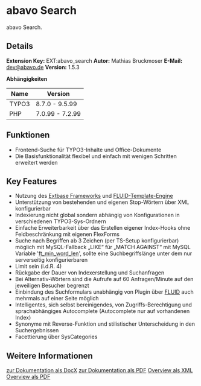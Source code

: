 # abavo Search #

abavo Search.

## Details ##
**Extension Key:** EXT:abavo_search
**Autor:** Mathias Bruckmoser
**E-Mail:** dev@abavo.de
**Version:** 1.5.3

**Abhängigkeiten**

| Name | Version |
| --- | --- |
| TYPO3 | 8.7.0 - 9.5.99 |
| PHP | 7.0.99 - 7.2.99 |

## Funktionen ##

 * Frontend-Suche für TYPO3-Inhalte und Office-Dokumente
 * Die Basisfunktionalität flexibel und einfach mit wenigen Schritten erweitert werden

## Key Features ##

 * Nutzung des [Extbase Frameworks](https://docs.typo3.org/typo3cms/ExtbaseGuide/Extbase/Index.html) und [FLUID-Template-Engine](https://wiki.typo3.org/De:Fluid)
 * Unterstützung von bestehenden und eigenen Stop-Wörtern über XML konfigurierbar
 * Indexierung nicht global sondern abhängig von Konfigurationen in verschiedenen TYPO3-Sys-Ordnern
 * Einfache Erweiterbarkeit über das Erstellen eigener Index-Hooks ohne Feldbeschränkung mit eigenen FlexForms
 * Suche nach Begriffen ab 3 Zeichen (per TS-Setup konfigurierbar) möglich mit MySQL-Fallback „LIKE“ für „MATCH AGAINST“ mit MySQL Variable '[ft_min_word_len](https://dev.mysql.com/doc/refman/5.7/en/server-system-variables.html#sysvar_ft_min_word_len)', sollte eine Suchbegriffslänge unter dem nur serverseitig konfigurierbaren  
 * Limit sein (i.d.R. 4)
 * Rückgabe der Dauer von Indexerstellung und Suchanfragen
 * Bei Alternativ-Wörtern sind die Aufrufe auf 60 Anfragen/Minute auf den jeweiligen Besucher begrenzt
 * Einbindung des Suchformulars unabhängig von Plugin über [FLUID](https://wiki.typo3.org/De:Fluid) auch mehrmals auf einer Seite möglich
 * Intelligentes, sich selbst bereinigendes, von Zugriffs-Berechtigung und sprachabhängiges Autocomplete (Autocomplete nur auf vorhandenen Index)
 * Synonyme mit Reverse-Funktion und stilistischer Unterscheidung in den Suchergebnissen
 * Facettierung über SysCategories

## Weitere Informationen ##

[zur Dokumentation als DocX](./Documentation/Manual.docx)
[zur Dokumentation als PDF](./Documentation/Manual.pdf)
[Overview als XML](./Documentation/abavo_search-overview-drawio.xml)
[Overview als PDF](./Documentation/abavo_search-overview.pdf)